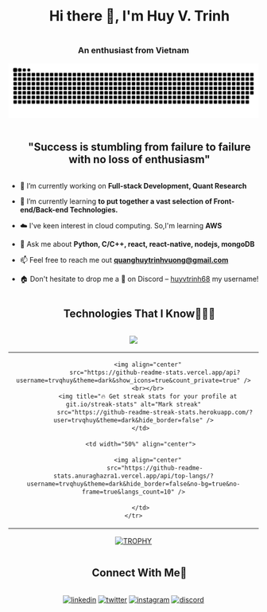 <!--h1 without bottom border-->
<div id="user-content-toc">
    <ul align="center">
        <summary>
            <h1 style="display: inline-block">Hi there 👋, I'm Huy V. Trinh</h1>
        </summary>
    </ul>
</div>
<h3 align="center">An enthusiast from Vietnam</h3>
<!--- snake -->
<div align="center">
    <img src="https://github.com/1999AZZAR/1999AZZAR/blob/readme/resources/img/grid-snake.svg" alt="snake" /></a>
</div>

<!--h2 without bottom border-->
<div id="user-content-toc">
    <ul align="center">
        <summary>
            <h2 style="display: inline-block">"Success is stumbling from failure to failure with no loss of enthusiasm"
            </h2>
        </summary>
    </ul>
</div>

<!--Intro start-->
- 🔭 I’m currently working on **Full-stack Development, Quant Research**

- 🌱 I’m currently learning **to put together a vast selection of Front-end/Back-end Technologies.**

- ☁️ I've keen interest in cloud computing. So,I'm learning **AWS**

- 💬 Ask me about **Python, C/C++, react, react-native, nodejs, mongoDB**

- 📫 Feel free to reach me out **quanghuytrinhvuong@gmail.com**

- 🏠 Don't hesitate to drop me a **👋** on Discord – [huyvtrinh68](https://discord.com/users/huyvtrinh68) my username!
<!--Intro end-->



<!--h1 without bottom border-->
<div id="user-content-toc">
    <ul align="center">
        <summary>
            <h2 style="display: inline-block">Technologies That I Know👨🏻‍💻</h2>
        </summary>
    </ul>
</div>
<p align="center">
    <a href="https://skillicons.dev">
        <img
            src="https://skillicons.dev/icons?i=py,git,nginx,redis,aws,css,docker,firebase,github,html,java,js,c,cs,cpp,arduino,linux,md,materialui,mongodb,mysql,nextjs,express,nodejs,react,tailwind,kubernetes,vscode,figma,postman,discord&perline=9" />
    </a>
</p>


<!--- stats & Trophy (start) -->
<p align="center">
    <!--- stats (start) -->
<table align="center">
    <tr border="none">
        <td width="50%" align="center">

            <img align="center"
                src="https://github-readme-stats.vercel.app/api?username=trvqhuy&theme=dark&show_icons=true&count_private=true" />
            <br></br>
            <img title="🔥 Get streak stats for your profile at git.io/streak-stats" alt="Mark streak"
                src="https://github-readme-streak-stats.herokuapp.com/?user=trvqhuy&theme=dark&hide_border=false" />
        </td>

        <td width="50%" align="center">

            <img align="center"
                src="https://github-readme-stats.anuraghazra1.vercel.app/api/top-langs/?username=trvqhuy&theme=dark&hide_border=false&no-bg=true&no-frame=true&langs_count=10" />

        </td>
    </tr>
</table>
<!--- stats (end) -->

<!--- trophy (start) -->
<div align=center>
    <a href="https://github.com/ryo-ma/github-profile-trophy" title="Go to Source">
        <img align="center" width=84%
            src="https://github-profile-trophy.vercel.app/?username=trvqhuy&theme=radical&row=1&column=7&margin-h=15&margin-w=5&no-bg=true"
            alt="TROPHY" />
    </a>
</div>
<!--- trophy (start) -->

</p>
<!--- stats (end) -->

<!-- Connect with me -->
<!--h2 without bottom border-->
<div id="user-content-toc">
    <ul align="center">
        <summary>
            <h2 style="display: inline-block">Connect With Me🤝</h2>
        </summary>
    </ul>
</div>

<!--icons and links-->
<p align="center">
    <a href="https://www.linkedin.com" target="blank"><img align="center"
            src="https://user-images.githubusercontent.com/88904952/234979284-68c11d7f-1acc-4f0c-ac78-044e1037d7b0.png"
            alt="linkedin" height="50" width="50" /></a>
    <a href="https://twitter.com/" target="blank"><img align="center"
            src="https://user-images.githubusercontent.com/88904952/234980676-61bfb021-ecc8-48f7-88e6-34c1b06c4a58.png"
            alt="twitter" height="50" width="50" /></a>
    <a href="https://www.instagram.com/" target="blank"><img align="center"
            src="https://user-images.githubusercontent.com/88904952/234981169-2dd1e58f-4b7e-468c-8213-034ba62156c3.png"
            alt="instagram" height="50" width="50" /></a>
    <a href="https://discord.com/users/huyvtrinh68" target="blank"><img align="center"
            src="https://user-images.githubusercontent.com/88904952/234982627-019fd336-6248-453c-9b05-97c13fd1d207.png"
            alt="discord" height="50" width="50" /></a>
</p>
